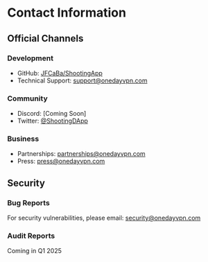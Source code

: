 # Contact Information

## Official Channels

### Development
- GitHub: [JFCaBa/ShootingApp](https://github.com/JFCaBa/ShootingApp)
- Technical Support: [support@onedayvpn.com](mailto:support@onedayvpn.com)

### Community
- Discord: [Coming Soon]
- Twitter: [@ShootingDApp](https://twitter.com/ShootingDApp)

### Business
- Partnerships: [partnerships@onedayvpn.com](mailto:partnerships@onedayvpn.com)
- Press: [press@onedayvpn.com](mailto:press@onedayvpn.com)

## Security

### Bug Reports
For security vulnerabilities, please email:
[security@onedayvpn.com](mailto:security@onedayvpn.com)

### Audit Reports
Coming in Q1 2025
